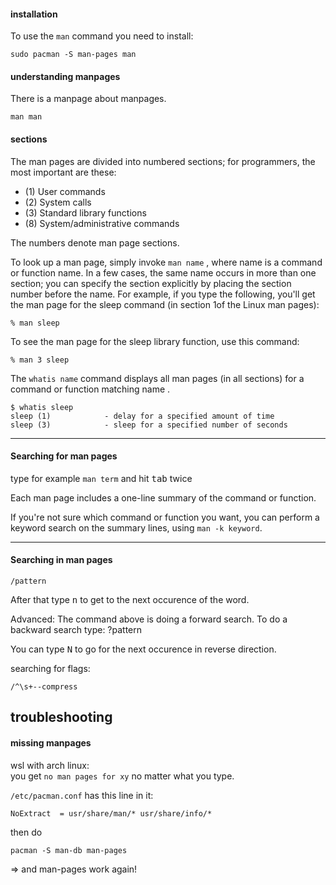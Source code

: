 #### installation

To use the `man` command you need to install:
```
sudo pacman -S man-pages man
```

#### understanding manpages

There is a manpage about manpages.

```
man man
```

#### sections

The man pages are divided into numbered sections; for programmers, the most
important are these:

- (1) User commands
- (2) System calls
- (3) Standard library functions
- (8) System/administrative commands

The numbers denote man page sections.

To look up a man page, simply invoke `man name` , where name is a
command or function name. In a few cases, the same name occurs in more than one section; you
can specify the section explicitly by placing the section number before the name. For example, if
you type the following, you'll get the man page for the sleep command (in section 1of the Linux
man pages):
```
% man sleep
```
To see the man page for the sleep library function, use this command:
```
% man 3 sleep
```

The `whatis name` command displays all man pages (in all sections) for a command or function matching name .

```
$ whatis sleep
sleep (1)            - delay for a specified amount of time
sleep (3)            - sleep for a specified number of seconds
```

***

#### Searching for man pages

type for example `man term` and hit <kbd>tab</kbd> twice

Each man page includes a one-line summary of the command or function.

If you're not sure which command or function you want, you can perform a keyword search on the
summary lines, using `man -k keyword`.

***
#### Searching in man pages
```
/pattern
```
After that type <kbd>n</kbd> to get to the next occurence of the word.

Advanced:
The command above is doing a forward search.
To do a backward search type:
?pattern

You can type <kbd>N</kbd> to go for the next occurence in reverse direction.

searching for flags:
```
/^\s+--compress
```

## troubleshooting

#### missing manpages

wsl with arch linux:\
you get `no man pages for xy` no matter what you type.

`/etc/pacman.conf` has this line in it:
```
NoExtract  = usr/share/man/* usr/share/info/*
```

then do
```
pacman -S man-db man-pages
```

=> and man-pages work again!
